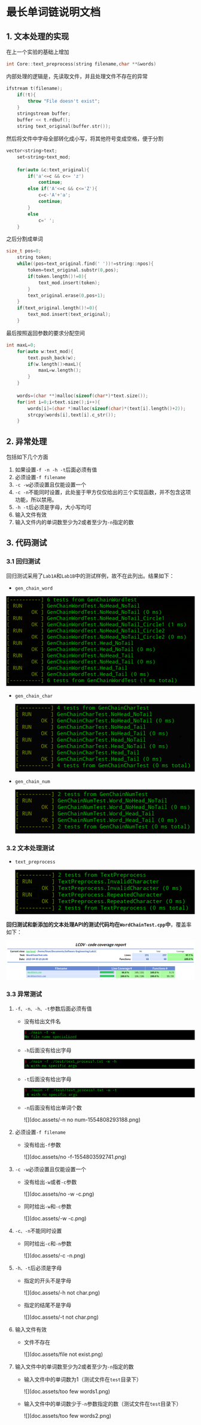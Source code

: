 # 最长单词链说明文档

## 1. 文本处理的实现

在上一个实验的基础上增加

```cpp
int Core::text_preprocess(string filename,char **&words)
```

内部处理的逻辑是，先读取文件，并且处理文件不存在的异常

```cpp
ifstream t(filename);
    if(!t){
        throw "File doesn't exist";
    }
    stringstream buffer;
    buffer << t.rdbuf();
    string text_original(buffer.str());
```

然后将文件中字母全部转化成小写，将其他符号变成空格，便于分割

```cpp
vector<string>text;
    set<string>text_mod;

    for(auto &c:text_original){
        if('a'<=c && c<= 'z')
            continue;
        else if('A'<=c && c<='Z'){
            c=c-'A'+'a';
            continue;
        }
        else
            c=' ';
    }
```

之后分割成单词

```cpp
size_t pos=0;
    string token;
    while((pos=text_original.find(' '))!=string::npos){
        token=text_original.substr(0,pos);
        if(token.length()!=0){
            text_mod.insert(token);
        }
        text_original.erase(0,pos+1);
    }
    if(text_original.length()!=0){
        text_mod.insert(text_original);
    }

```

最后按照返回参数的要求分配空间

```cpp
int maxL=0;
    for(auto w:text_mod){
        text.push_back(w);
        if(w.length()>maxL){
            maxL=w.length();
        }
    }

    words=(char **)malloc(sizeof(char*)*text.size());
    for(int i=0;i<text.size();i++){
        words[i]=(char *)malloc(sizeof(char)*(text[i].length()+2));
        strcpy(words[i],text[i].c_str());
    }
```

## 2. 异常处理

包括如下几个方面

1. 如果设置`-f -n -h -t`后面必须有值
2. 必须设置`-f filename`
3. `-c -w`必须设置且仅能设置一个
4. `-c -n`不能同时设置，此处鉴于甲方仅仅给出的三个实现函数，并不包含这项功能，所以禁用。
5. `-h -t`后必须是字母，大小写均可
6. 输入文件有效
7. 输入文件内的单词数至少为2或者至少为`-n`指定的数

## 3. 代码测试

### 3.1 回归测试

回归测试采用了`Lab1A`和`Lab1B`中的测试样例，故不在此列出。结果如下：

- `gen_chain_word`

![](doc.assets/GenChainWordTest.png)

- `gen_chain_char`

  ![](doc.assets/GenChainCharTest.png)

- `gen_chain_num`

  ![](doc.assets/GenChainNumTest.png)

### 3.2 文本处理测试

- `text_preprocess`

  ![](doc.assets/TextPreProcessTest.png)

**回归测试和新添加的文本处理API的测试代码均在`WordChainTest.cpp`中**，覆盖率如下：

![](doc.assets/coverage-1554809542865.png)

### 3.3 异常测试

1. `-f、-n、-h、-t`参数后面必须有值

   - 没有给出文件名

     ![](doc.assets/no%20filename-1554806807111.png)

   - `-h`后面没有给出字母

     ![](doc.assets/-h%20no%20letter.png)

   - `-t`后面没有给出字母

     ![](doc.assets/-t%20no%20letter.png)

   - `-n`后面没有给出单词个数

     ![](doc.assets/-n no num-1554808293188.png)

2. 必须设置`-f filename`

   - 没有给出`-f`参数

     ![](doc.assets/no -f-1554803592741.png)

3. `-c -w`必须设置且仅能设置一个

   - 没有给出`-w`或者`-c`参数

     ![](doc.assets/no -w -c.png)

   - 同时给出`-w`和`-c`参数

     ![](doc.assets/-w -c.png)

4. `-c、-n`不能同时设置

   - 同时给出`-c`和`-n`参数

     ![](doc.assets/-c -n.png)

5. `-h、-t`后必须是字母

   - 指定的开头不是字母

     ![](doc.assets/-h not char.png)

   - 指定的结尾不是字母

     ![](doc.assets/-t not char.png)

6. 输入文件有效

   - 文件不存在

     ![](doc.assets/file not exist.png)

7. 输入文件中的单词数至少为2或者至少为`-n`指定的数

   - 输入文件中的单词数为1（测试文件在`test`目录下）

     ![](doc.assets/too few words1.png)

   - 输入文件中的单词数少于`-n`参数指定的数（测试文件在`test`目录下）

     ![](doc.assets/too few words2.png)







